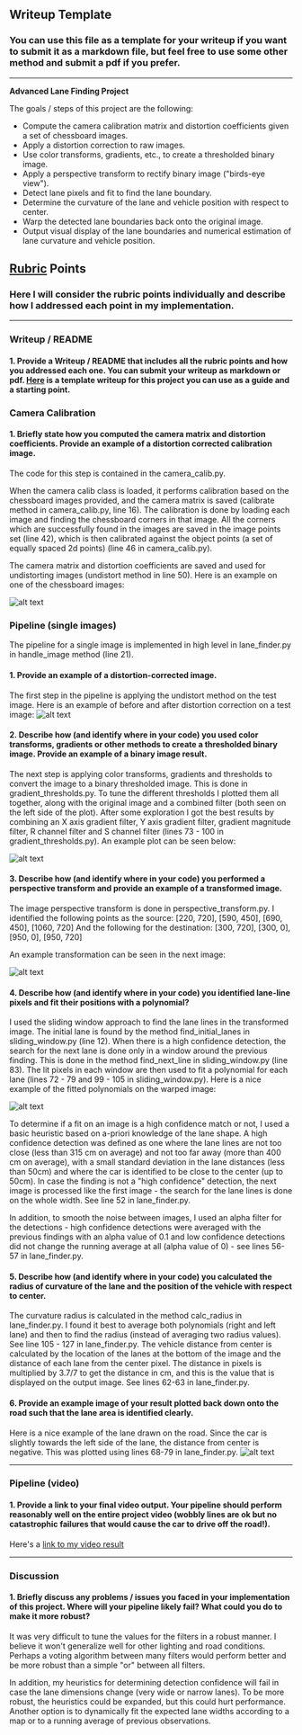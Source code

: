 ## Writeup Template

### You can use this file as a template for your writeup if you want to submit it as a markdown file, but feel free to use some other method and submit a pdf if you prefer.

---

**Advanced Lane Finding Project**

The goals / steps of this project are the following:

* Compute the camera calibration matrix and distortion coefficients given a set of chessboard images.
* Apply a distortion correction to raw images.
* Use color transforms, gradients, etc., to create a thresholded binary image.
* Apply a perspective transform to rectify binary image ("birds-eye view").
* Detect lane pixels and fit to find the lane boundary.
* Determine the curvature of the lane and vehicle position with respect to center.
* Warp the detected lane boundaries back onto the original image.
* Output visual display of the lane boundaries and numerical estimation of lane curvature and vehicle position.

[//]: # (Image References)

[image1]: ./output_images/calib.png "Undistorted"
[image2]: ./output_images/calib_road.jpg "Undistorted road image"
[image3]: ./output_images/thresholds.jpg "Thresholds"
[image4]: ./output_images/transformed.jpg "Warp Example"
[image5]: ./output_images/poly.jpg "polynomial fit"
[image6]: ./output_images/lane.jpg "Output"
[video1]: ./out.mp4 "Video"

## [Rubric](https://review.udacity.com/#!/rubrics/571/view) Points

### Here I will consider the rubric points individually and describe how I addressed each point in my implementation.  

---

### Writeup / README

#### 1. Provide a Writeup / README that includes all the rubric points and how you addressed each one.  You can submit your writeup as markdown or pdf.  [Here](https://github.com/udacity/CarND-Advanced-Lane-Lines/blob/master/writeup_template.md) is a template writeup for this project you can use as a guide and a starting point.  

### Camera Calibration

#### 1. Briefly state how you computed the camera matrix and distortion coefficients. Provide an example of a distortion corrected calibration image.

The code for this step is contained in the camera_calib.py. 

When the camera calib class is loaded, it performs calibration based on the chessboard images provided, and the camera matrix is saved (calibrate method in camera_calib.py, line 16).
The calibration is done by loading each image and finding the chessboard corners in that image. All the corners which are successfully found in the images are saved in the image points set (line 42), which is then calibrated against the object points (a set of equally spaced 2d points) (line 46 in camera_calib.py).

The camera matrix and distortion coefficients are saved and used for undistorting images (undistort method in line 50). Here is an example on one of the chessboard images:

![alt text][image1]


### Pipeline (single images)

The pipeline for a single image is implemented in high level in lane_finder.py in handle_image method (line 21).


#### 1. Provide an example of a distortion-corrected image.

The first step in the pipeline is applying the undistort method on the test image. Here is an example of before and after distortion correction on a test image:
![alt text][image2]

#### 2. Describe how (and identify where in your code) you used color transforms, gradients or other methods to create a thresholded binary image.  Provide an example of a binary image result.

The next step is applying color transforms, gradients and thresholds to convert the image to a binary thresholded image.
This is done in gradient_thresholds.py. To tune the different thresholds I plotted them all together, along with the original image and a combined filter (both seen on the left side of the plot).
After some exploration I got the best results by combining an X axis gradient filter, Y axis gradient filter, gradient magnitude filter, R channel filter and S channel filter (lines 73 - 100 in gradient_thresholds.py).
An example plot can be seen below:

![alt text][image3]

#### 3. Describe how (and identify where in your code) you performed a perspective transform and provide an example of a transformed image.

The image perspective transform is done in perspective_transform.py. 
I identified the following points as the source:
[220, 720], [590, 450], [690, 450], [1060, 720]
And the following for the destination:
[300, 720], [300, 0], [950, 0], [950, 720]

An example transformation can be seen in the next image:

![alt text][image4]

#### 4. Describe how (and identify where in your code) you identified lane-line pixels and fit their positions with a polynomial?

I used the sliding window approach to find the lane lines in the transformed image. The initial lane is found by the method find_initial_lanes in sliding_window.py (line 12).
When there is a high confidence detection, the search for the next lane is done only in a window around the previous finding. This is done in the method find_next_line in sliding_window.py (line 83).
The lit pixels in each window are then used to fit a polynomial for each lane (lines 72 - 79 and 99 - 105 in sliding_window.py).
Here is a nice example of the fitted polynomials on the warped image:

![alt text][image5]

To determine if a fit on an image is a high confidence match or not, I used a basic heuristic based on a-priori knowledge of the lane shape. A high confidence detection was defined as one where  the lane lines are not too close (less than 315 cm on average) and not too far away (more than 400 cm on average), with a small standard deviation in the lane distances (less than 50cm) and where the car is identified to be close to the center (up to 50cm). In case the finding is not a "high confidence" detection, the next image is processed like the first image - the search for the lane lines is done on the whole width. See line 52 in lane_finder.py.

In addition, to smooth the noise between images, I used an alpha filter for the detections - high confidence detections were averaged with the previous findings with an alpha value of 0.1 and low confidence detections did not change the running average at all (alpha value of 0) - see lines 56-57 in lane_finder.py.
	  
#### 5. Describe how (and identify where in your code) you calculated the radius of curvature of the lane and the position of the vehicle with respect to center.

The curvature radius is calculated in the method calc_radius in lane_finder.py.
I found it best to average both polynomials (right and left lane) and then to find the radius (instead of averaging two radius values). See line 105 - 127 in lane_finder.py.
The vehicle distance from center is calculated by the location of the lanes at the bottom of the image and the distance of each lane from the center pixel.
The distance in pixels is multiplied by 3.7/7 to get the distance in cm, and this is the value that is displayed on the output image. See lines 62-63 in lane_finder.py.


#### 6. Provide an example image of your result plotted back down onto the road such that the lane area is identified clearly.

Here is a nice example of the lane drawn on the road. Since the car is slightly towards the left side of the lane, the distance from center is negative.
This was plotted using lines 68-79 in lane_finder.py.
![alt text][image6]

---

### Pipeline (video)

#### 1. Provide a link to your final video output.  Your pipeline should perform reasonably well on the entire project video (wobbly lines are ok but no catastrophic failures that would cause the car to drive off the road!).

Here's a [link to my video result](https://youtu.be/y3k2-xK02J4)

---

### Discussion

#### 1. Briefly discuss any problems / issues you faced in your implementation of this project.  Where will your pipeline likely fail?  What could you do to make it more robust?

It was very difficult to tune the values for the filters in a robust manner. I believe it won't generalize well for other lighting and road conditions. Perhaps a voting algorithm between many filters would perform better and be more robust than a simple "or" between all filters.

In addition, my heuristics for determining detection confidence will fail in case the lane dimensions change (very wide or narrow lanes). 
To be more robust, the heuristics could be expanded, but this could hurt performance. Another option is to dynamically fit the expected lane widths according to a map or to a running average of previous observations.

